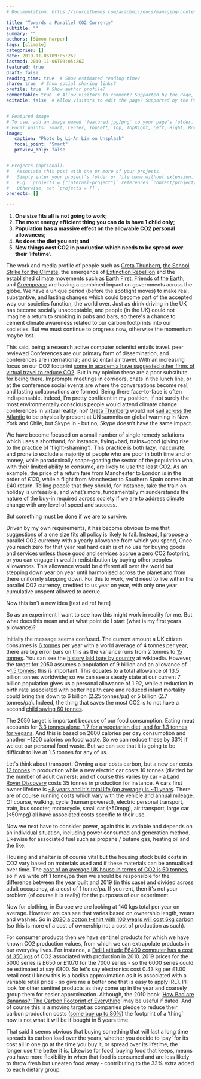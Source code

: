 ```yaml
---
# Documentation: https://sourcethemes.com/academic/docs/managing-content/

title: "Towards a Parallel CO2 Currency"
subtitle: ""
summary: ""
authors: [Simon Harper]
tags: [climate]
categories: []
date: 2019-11-06T09:05:26Z
lastmod: 2019-11-06T09:05:26Z
featured: true
draft: false
reading_time: true  # Show estimated reading time?
share: true  # Show social sharing links?
profile: true  # Show author profile?
commentable: true  # Allow visitors to comment? Supported by the Page, Post, and Docs content types.
editable: false  # Allow visitors to edit the page? Supported by the Page, Post, and Docs content types.


# Featured image
# To use, add an image named `featured.jpg/png` to your page's folder.
# Focal points: Smart, Center, TopLeft, Top, TopRight, Left, Right, BottomLeft, Bottom, BottomRight.
image:
   caption: "Photo by Li-An Lim on Unsplash"
   focal_point: "Smart"
   preview_only: false


# Projects (optional).
#   Associate this post with one or more of your projects.
#   Simply enter your project's folder or file name without extension.
#   E.g. `projects = ["internal-project"]` references `content/project/deep-learning/index.md`.
#   Otherwise, set `projects = []`.
projects: []

---
```


1. **One size fits all is not going to work;**
2. **The most energy efficient thing you can do is have 1 child only;**
3. **Population has a massive effect on the allowable CO2 personal allowances;**
4. **As does the diet you eat; and**
5. **New things cost CO2 in production which needs to be spread over their ‘lifetime’.**

The work and media profile of people such as [Greta Thunberg](https://en.wikipedia.org/wiki/Greta_Thunberg), [the School Strike for the Climate](https://en.wikipedia.org/wiki/School_strike_for_climate), the emergence of [Extinction Rebellion](https://en.wikipedia.org/wiki/Extinction_Rebellion) and the established climate movements such as [Earth First](https://en.wikipedia.org/wiki/Earth_First!), [Friends of the Earth](https://en.wikipedia.org/wiki/Friends_of_the_Earth), and [Greenpeace](https://en.wikipedia.org/wiki/Greenpeace) are having a combined impact on governments across the globe.  We have a unique period (before the spotlight moves) to make real, substantive, and lasting changes which could become part of the accepted way our societies function, the world over. Just as drink driving in the UK has become socially unacceptable, and people (in the UK) could not imagine a return to smoking in pubs and bars, so there's a chance to cement climate awareness related to our carbon footprints into our societies. But we must continue to progress now, otherwise the momentum maybe lost.

This said, being a research active computer scientist entails travel. peer reviewed Conferences are our primary form of dissemination, and conferences are international; and so entail air travel. With an increasing focus on our CO2 footprint [some in academia have suggested other firms of virtual travel to reduce CO2](http://www.acm.org/binaries/content/assets/sigs/sgb/minutes/eigs-slides/sgb-talk.pptx). But in my opinion these are a poor substitute for being there. Impromptu meetings in corridors, chats in the lunch line, or at the conference social events are where the conversations become real, and lasting collaborations are formed. Being there face-to-face is often indispensable. Indeed, I’m pretty confident in my position, if not surely the most environmentally conscious people would attend climate change conferences in virtual reality, no? [Greta Thunberg](https://en.wikipedia.org/wiki/Greta_Thunberg) would not [sail across the Atlantic](https://www.independent.co.uk/news/uk/home-news/greta-thunberg-sailing-boat-climate-change-un-summits-new-york-santiago-a9058541.html) to be physically present at UN summits on global warming in New York and Chile, but Skype in - but no, Skype doesn’t have the same impact.

We have become focused on a small number of single remedy solutions which uses a shorthand; for instance, flying=bad, trains=good (giving rise to the practice of '[flight-shaming](https://www.theguardian.com/money/2019/jun/09/flight-airline-travel-rail-family-environment)'). This practice is both lazy, inaccurate, and prone to exclude a majority of people who are poor in both time and or money, while paradoxically scape-goating the sector of the population who, with their limited ability to consume, are likely to use the least CO2. As an example, the price of a return fare from Manchester to London is in the order of £120, while a flight from Manchester to Southern Spain comes in at £40 return. Telling people that they should, for instance, take the train on holiday is unfeasible, and what’s more, fundamentally misunderstands the nature of the buy-in required across society if we are to address climate change with any level of speed and success.

But something must be done if we are to survive.

Driven by my own requirements, it has become obvious to me that suggestions of a one size fits all policy is likely to fail. Instead, I propose a parallel CO2 currency with a yearly allowance from which you spend, Once you reach zero for that year real hard cash is of no use for buying goods and services unless those good and services accrue a zero CO2 footprint, or you can engage in wealth redistribution by buying other peoples allowances. This allowance would be different all over the world but stepping down year on year until harmonised across the planet and from there uniformly stepping down. For this to work, we'd need to live within the parallel CO2 currency, credited to us year on year, with only one year cumulative unspent allowed to accrue.

Now this isn’t a new idea [text ad ref here]

So as an experiment I want to see how this might work in reality for me. But what does this mean and at what point do I start (what is my first years allowance)?

Initially the message seems confused. The current amount a UK citizen consumes is [6 tonnes](https://www.ucsusa.org/global-warming/science-and-impacts/science/each-countrys-share-of-co2.html) per year with a world average of 4 tonnes per year; there are big error bars on this as the variance runs from 2 tonnes to [15 tonnes](https://www.ucsusa.org/global-warming/science-and-impacts/science/each-countrys-share-of-co2.html). You can see the [history laid bare by country](https://en.wikipedia.org/wiki/List_of_countries_by_carbon_dioxide_emissions_per_capita) at wikipedia. However, the target for 2050 assumes a population of 9 billion and an allowance of ~[1.5 tonnes](http://shrinkthatfootprint.com/carbon-targets-for-your-footprint); this is important. This equates to a total allowance of 13.5 billion tonnes worldwide; so we can see a steady state at our current 7 billion population gives us a personal allowance of 1.92, while a reduction in birth rate associated with better health care and reduced infant mortality could bring this down to 6 billion (2.25 tonnes/pa) or 5 billion (2.7 tonnes/pa). Indeed, the thing that saves the most CO2 is to not have a second [child saving 60 tonnes](https://iopscience.iop.org/article/10.1088/1748-9326/aa7541). 

The 2050 target is important because of our food consumption. Eating meat accounts for [3.3 tonnes alone, 1.7 for a vegetarian diet, and for 1.3 tonnes for vegans](http://shrinkthatfootprint.com/food-carbon-footprint-diet). And this is based on 2600 calories per day consumption and another ~1200 calories on food waste. So we can reduce these by 33% if we cut our personal food waste. But we can see that it is going to be difficult to live at 1.5 tonnes for any of us.

Let's think about transport. Owning a car costs carbon, but a new car costs [12 tonnes](https://amp-theguardian-com.cdn.ampproject.org/v/s/amp.theguardian.com/environment/green-living-blog/2010/sep/23/carbon-footprint-new-car?usqp=mq331AQA&amp_js_v=0.1#referrer=https%3A%2F%2Fwww.google.com&amp_tf=From%20%251%24s&ampshare=https%3A%2F%2Fwww.theguardian.com%2Fenvironment%2Fgreen-living-blog%2F2010%2Fsep%2F23%2Fcarbon-footprint-new-car) in production while a new electric car costs 16 tonnes (divided by the number of adult owners); and of course this varies by car - a [Land Rover Discovery](https://www.theguardian.com/environment/green-living-blog/2010/sep/23/carbon-footprint-new-car) costs 35 tonnes in production for instance. A cars first owner lifetime is [~8 years and it's total life (on average) is ~11 years](https://www.autotrader.com/car-shopping/buying-car-how-long-can-you-expect-car-last-240725). There are of course running costs which vary with the vehicle and annual mileage. Of course, walking, cycle (human powered), electric personal transport, train, bus scooter, motorcycle, small car (>50mpg), air transport, large car (<50mpg) all have associated costs specific to their use.

Now we next have to consider power, again this is variable and depends on an individual situation, including power consumed and generation method. Likewise for associated fuel such as propane / butane gas, heating oil and the like. 

Housing and shelter is of course vital but the housing stock build costs in CO2 vary based on materials used and if these materials can be annualised over time. The [cost of an average UK house in terms of CO2 is 50 tonnes](https://citu.co.uk/citu-live/what-is-the-carbon-footprint-of-a-house), so if we write off 1 tonne/pa then we should be responsible for the difference between the year built and 2019 (in this case) and divided across adult occupancy, at a cost of 1 tonne/pa. If you rent, then it's not your problem (of course it is really) for the purposes of our experiment.

Now for clothing, in Europe we are looking at 140 kgs total per year on average. However we can see that varies based on ownership length, wears and washes. So in [2020 a cotton t-shirt with 100 wears will cost 6kg carbon](https://www.carbontrust.com/media/38358/ctc793-international-carbon-flows-clothing.pdf) (so this is more of a cost of ownership not a cost of production as such).

For consumer products then we have sentinel products for which we have known CO2 production values, from which we can extrapolate products in our everyday lives. For instance, a [Dell Latitude E6400 computer has a cost of 350 kgs](https://i.dell.com/sites/content/corporate/corp-comm/en/Documents/dell-laptop-carbon-footprint-whitepaper.pdf) of CO2 associated with production in 2010. 2019 prices for the 5000 series is £650 or £1070 for the 7000 series - so the 6000 series could be estimated at say £800. So let's say electronics cost 0.43 kg per £1.00 retail cost (I know this is a badish approximation as it is associated with a variable retail price - so give me a better one that is easy to apply IRL). I'll look for other sentinel products as they come up in the year and coarsely group them for easier approximation. Although, the 2010 book ‘[How Bad are Bananas?: The Carbon Footprint of Everything](https://www.amazon.co.uk/gp/product/1846688914/ref=ox_sc_act_title_1?smid=A3P5ROKL5A1OLE&psc=1)’ may be useful if dated. And of course this is a moving target as companies pledge to reduce their carbon production costs ([some buy up to 80%](https://uk.reuters.com/article/uk-climatechange-ikea/ikea-targets-big-cut-in-greenhouse-gas-emissions-from-production-idUKKCN1NZ1EP)) the footprint of a ‘thing’ now is not what it will be if bought in 5 years time.

That said it seems obvious that buying something that will last a long time spreads its carbon load over the years, whether you decide to ‘pay’ for its cost all in one go at the time you buy it, or spread over its lifetime, the longer use the better it is. Likewise for food, buying food that keeps, means you have more flexibility in when that food is consumed and are less likely to throw fresh but uneaten food away - contributing to the 33% extra added to each dietary group. 